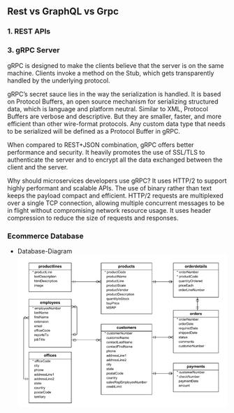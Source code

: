 ## Rest vs GraphQL vs Grpc

### 1. REST APIs

### 3. gRPC Server
gRPC is designed to make the clients believe that the server is on the same machine. Clients invoke a method on the Stub, which gets transparently handled by the underlying protocol.

gRPC’s secret sauce lies in the way the serialization is handled. It is based on Protocol Buffers, an open source mechanism for serializing structured data, which is language and platform neutral. Similar to XML, Protocol Buffers are verbose and descriptive. But they are smaller, faster, and more efficient than other wire-format protocols. Any custom data type that needs to be serialized will be defined as a Protocol Buffer in gRPC.

When compared to REST+JSON combination, gRPC offers better performance and security. It heavily promotes the use of SSL/TLS to authenticate the server and to encrypt all the data exchanged between the client and the server.

Why should microservices developers use gRPC? It uses HTTP/2 to support highly performant and scalable APIs. The use of binary rather than text keeps the payload compact and efficient. HTTP/2 requests are multiplexed over a single TCP connection, allowing multiple concurrent messages to be in flight without compromising network resource usage. It uses header compression to reduce the size of requests and responses.


### Ecommerce Database

- Database-Diagram
![Database-Diagram](db/Database-Diagram.png)
